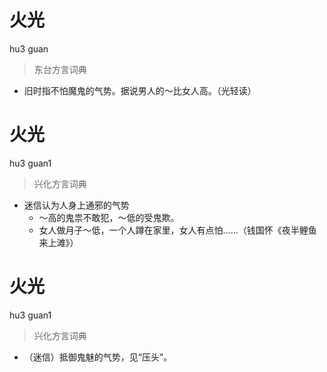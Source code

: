 # 火光
hu3 guan
> 东台方言词典
- 旧时指不怕魔鬼的气势。据说男人的～比女人高。（光轻读）

# 火光
hu3 guan1
> 兴化方言词典
- 迷信认为人身上通邪的气势
  - ～高的鬼祟不敢犯，～低的受鬼欺。
  - 女人做月子～低，一个人蹲在家里，女人有点怕……（钱国怀《夜半鲤鱼来上滩》）

# 火光
hu3 guan1
> 兴化方言词典
- （迷信）抵御鬼魅的气势，见“压头”。
